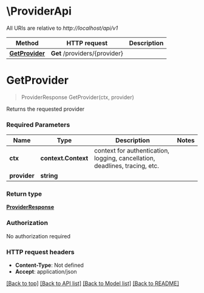 # \ProviderApi

All URIs are relative to *http://localhost/api/v1*

Method | HTTP request | Description
------------- | ------------- | -------------
[**GetProvider**](ProviderApi.md#GetProvider) | **Get** /providers/{provider} | 


# **GetProvider**
> ProviderResponse GetProvider(ctx, provider)


Returns the requested provider

### Required Parameters

Name | Type | Description  | Notes
------------- | ------------- | ------------- | -------------
 **ctx** | **context.Context** | context for authentication, logging, cancellation, deadlines, tracing, etc.
  **provider** | **string**|  | 

### Return type

[**ProviderResponse**](ProviderResponse.md)

### Authorization

No authorization required

### HTTP request headers

 - **Content-Type**: Not defined
 - **Accept**: application/json

[[Back to top]](#) [[Back to API list]](../README.md#documentation-for-api-endpoints) [[Back to Model list]](../README.md#documentation-for-models) [[Back to README]](../README.md)

